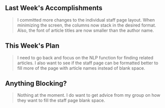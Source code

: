 ## Last Week's Accomplishments

> I committed more changes to the individual staff page layout. When minimizing the screen, the columns now stack in the desired format. Also, the font of article titles are now smaller than the author name.

## This Week's Plan

> I need to go back and focus on the NLP function for finding related articles. I also want to see if the staff page can be formatted better to fill more of the page with article names instead of blank space.

## Anything Blocking?

> Nothing at the moment. I do want to get advice from my group on how they want to fill the staff page blank space.
